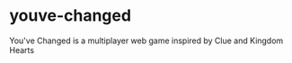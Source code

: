 youve-changed
=============

You've Changed is a multiplayer web game inspired by Clue and Kingdom Hearts